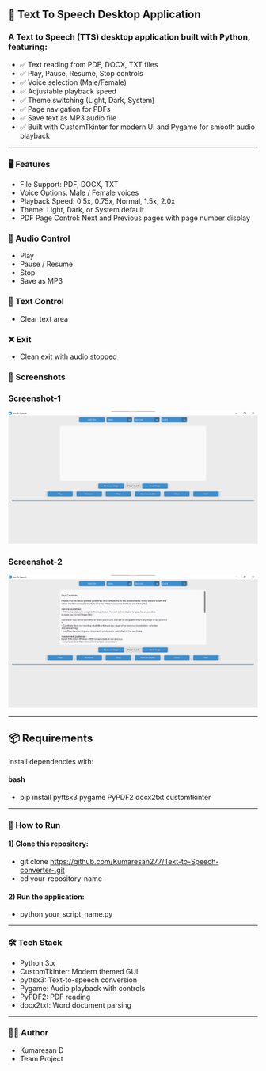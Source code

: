 ## 📢 Text To Speech Desktop Application

### A Text to Speech (TTS) desktop application built with Python, featuring:

- ✅ Text reading from PDF, DOCX, TXT files  
- ✅ Play, Pause, Resume, Stop controls  
- ✅ Voice selection (Male/Female)  
- ✅ Adjustable playback speed  
- ✅ Theme switching (Light, Dark, System)  
- ✅ Page navigation for PDFs  
- ✅ Save text as MP3 audio file  
- ✅ Built with CustomTkinter for modern UI and Pygame for smooth audio playback  

---

### 🖥️ Features

- File Support: PDF, DOCX, TXT  
- Voice Options: Male / Female voices  
- Playback Speed: 0.5x, 0.75x, Normal, 1.5x, 2.0x  
- Theme: Light, Dark, or System default  
- PDF Page Control: Next and Previous pages with page number display  

### 🎵 Audio Control
- Play
- Pause / Resume
- Stop
- Save as MP3

### 📝 Text Control
- Clear text area

### ❌ Exit
- Clean exit with audio stopped

### 📌 Screenshots

### Screenshot-1
![Home](./Screenshots/Screenshot-1.png)

### Screenshot-2
![Home](./Screenshots/Screenshot-2.png)


---

## 📦 Requirements

Install dependencies with:

#### bash
- pip install pyttsx3 pygame PyPDF2 docx2txt customtkinter

--- 

### 🚀 How to Run
#### 1) Clone this repository:

- git clone https://github.com/Kumaresan277/Text-to-Speech-converter-.git
- cd your-repository-name
  
#### 2) Run the application:
- python your_script_name.py

---

### 🛠️ Tech Stack
- Python 3.x
- CustomTkinter: Modern themed GUI
- pyttsx3: Text-to-speech conversion
- Pygame: Audio playback with controls
- PyPDF2: PDF reading
- docx2txt: Word document parsing

---

### 👨‍🎓 Author
- Kumaresan D
- Team Project



